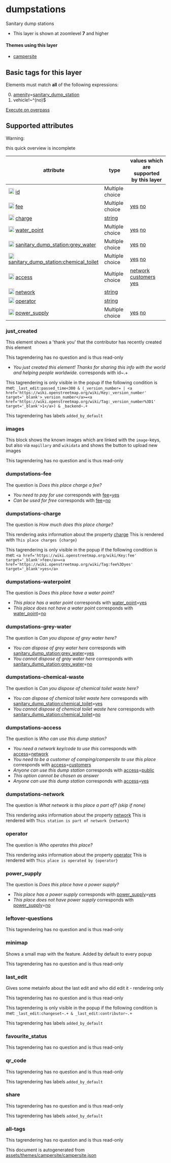 [//]: # (WARNING: this file is automatically generated. Please find the sources at the bottom and edit those sources)

 dumpstations 
==============





Sanitary dump stations






  - This layer is shown at zoomlevel **7** and higher




#### Themes using this layer 





  - [campersite](https://mapcomplete.org/campersite)




 Basic tags for this layer 
---------------------------



Elements must match **all** of the following expressions:

0. <a href='https://wiki.openstreetmap.org/wiki/Key:amenity' target='_blank'>amenity</a>=<a href='https://wiki.openstreetmap.org/wiki/Tag:amenity%3Dsanitary_dump_station' target='_blank'>sanitary_dump_station</a>
1. vehicle!~^(no)$

[Execute on overpass](http://overpass-turbo.eu/?Q=%5Bout%3Ajson%5D%5Btimeout%3A90%5D%3B%28%20%20%20%20nwr%5B%22amenity%22%3D%22sanitary_dump_station%22%5D%5B%22vehicle%22!~%22%5E%28no%29%24%22%5D%28%7B%7Bbbox%7D%7D%29%3B%0A%29%3Bout%20body%3B%3E%3Bout%20skel%20qt%3B)



 Supported attributes 
----------------------



Warning: 

this quick overview is incomplete



attribute | type | values which are supported by this layer
----------- | ------ | ------------------------------------------
[<img src='https://mapcomplete.org/assets/svg/statistics.svg' height='18px'>](https://taginfo.openstreetmap.org/keys/id#values) [id](https://wiki.openstreetmap.org/wiki/Key:id) | Multiple choice | 
[<img src='https://mapcomplete.org/assets/svg/statistics.svg' height='18px'>](https://taginfo.openstreetmap.org/keys/fee#values) [fee](https://wiki.openstreetmap.org/wiki/Key:fee) | Multiple choice | [yes](https://wiki.openstreetmap.org/wiki/Tag:fee%3Dyes) [no](https://wiki.openstreetmap.org/wiki/Tag:fee%3Dno)
[<img src='https://mapcomplete.org/assets/svg/statistics.svg' height='18px'>](https://taginfo.openstreetmap.org/keys/charge#values) [charge](https://wiki.openstreetmap.org/wiki/Key:charge) | [string](../SpecialInputElements.md#string) | 
[<img src='https://mapcomplete.org/assets/svg/statistics.svg' height='18px'>](https://taginfo.openstreetmap.org/keys/water_point#values) [water_point](https://wiki.openstreetmap.org/wiki/Key:water_point) | Multiple choice | [yes](https://wiki.openstreetmap.org/wiki/Tag:water_point%3Dyes) [no](https://wiki.openstreetmap.org/wiki/Tag:water_point%3Dno)
[<img src='https://mapcomplete.org/assets/svg/statistics.svg' height='18px'>](https://taginfo.openstreetmap.org/keys/sanitary_dump_station:grey_water#values) [sanitary_dump_station:grey_water](https://wiki.openstreetmap.org/wiki/Key:sanitary_dump_station:grey_water) | Multiple choice | [yes](https://wiki.openstreetmap.org/wiki/Tag:sanitary_dump_station:grey_water%3Dyes) [no](https://wiki.openstreetmap.org/wiki/Tag:sanitary_dump_station:grey_water%3Dno)
[<img src='https://mapcomplete.org/assets/svg/statistics.svg' height='18px'>](https://taginfo.openstreetmap.org/keys/sanitary_dump_station:chemical_toilet#values) [sanitary_dump_station:chemical_toilet](https://wiki.openstreetmap.org/wiki/Key:sanitary_dump_station:chemical_toilet) | Multiple choice | [yes](https://wiki.openstreetmap.org/wiki/Tag:sanitary_dump_station:chemical_toilet%3Dyes) [no](https://wiki.openstreetmap.org/wiki/Tag:sanitary_dump_station:chemical_toilet%3Dno)
[<img src='https://mapcomplete.org/assets/svg/statistics.svg' height='18px'>](https://taginfo.openstreetmap.org/keys/access#values) [access](https://wiki.openstreetmap.org/wiki/Key:access) | Multiple choice | [network](https://wiki.openstreetmap.org/wiki/Tag:access%3Dnetwork) [customers](https://wiki.openstreetmap.org/wiki/Tag:access%3Dcustomers) [yes](https://wiki.openstreetmap.org/wiki/Tag:access%3Dyes)
[<img src='https://mapcomplete.org/assets/svg/statistics.svg' height='18px'>](https://taginfo.openstreetmap.org/keys/network#values) [network](https://wiki.openstreetmap.org/wiki/Key:network) | [string](../SpecialInputElements.md#string) | 
[<img src='https://mapcomplete.org/assets/svg/statistics.svg' height='18px'>](https://taginfo.openstreetmap.org/keys/operator#values) [operator](https://wiki.openstreetmap.org/wiki/Key:operator) | [string](../SpecialInputElements.md#string) | 
[<img src='https://mapcomplete.org/assets/svg/statistics.svg' height='18px'>](https://taginfo.openstreetmap.org/keys/power_supply#values) [power_supply](https://wiki.openstreetmap.org/wiki/Key:power_supply) | Multiple choice | [yes](https://wiki.openstreetmap.org/wiki/Tag:power_supply%3Dyes) [no](https://wiki.openstreetmap.org/wiki/Tag:power_supply%3Dno)




### just_created 



This element shows a 'thank you' that the contributor has recently created this element

This tagrendering has no question and is thus read-only





  - *You just created this element! Thanks for sharing this info with the world and helping people worldwide.*  corresponds with  id~.+


This tagrendering is only visible in the popup if the following condition is met: `_last_edit:passed_time<300 & (_version_number= | <a href='https://wiki.openstreetmap.org/wiki/Key:_version_number' target='_blank'>_version_number</a>=<a href='https://wiki.openstreetmap.org/wiki/Tag:_version_number%3D1' target='_blank'>1</a>) & _backend~.+`

This tagrendering has labels  `added_by_default`



### images 



This block shows the known images which are linked with the `image`-keys, but also via `mapillary` and `wikidata` and shows the button to upload new images

This tagrendering has no question and is thus read-only





### dumpstations-fee 



The question is  *Does this place charge a fee?*





  - *You need to pay for use*  corresponds with  <a href='https://wiki.openstreetmap.org/wiki/Key:fee' target='_blank'>fee</a>=<a href='https://wiki.openstreetmap.org/wiki/Tag:fee%3Dyes' target='_blank'>yes</a>
  - *Can be used for free*  corresponds with  <a href='https://wiki.openstreetmap.org/wiki/Key:fee' target='_blank'>fee</a>=<a href='https://wiki.openstreetmap.org/wiki/Tag:fee%3Dno' target='_blank'>no</a>




### dumpstations-charge 



The question is  *How much does this place charge?*

This rendering asks information about the property  [charge](https://wiki.openstreetmap.org/wiki/Key:charge) This is rendered with  `This place charges {charge}`

This tagrendering is only visible in the popup if the following condition is met: `<a href='https://wiki.openstreetmap.org/wiki/Key:fee' target='_blank'>fee</a>=<a href='https://wiki.openstreetmap.org/wiki/Tag:fee%3Dyes' target='_blank'>yes</a>`



### dumpstations-waterpoint 



The question is  *Does this place have a water point?*





  - *This place has a water point*  corresponds with  <a href='https://wiki.openstreetmap.org/wiki/Key:water_point' target='_blank'>water_point</a>=<a href='https://wiki.openstreetmap.org/wiki/Tag:water_point%3Dyes' target='_blank'>yes</a>
  - *This place does not have a water point*  corresponds with  <a href='https://wiki.openstreetmap.org/wiki/Key:water_point' target='_blank'>water_point</a>=<a href='https://wiki.openstreetmap.org/wiki/Tag:water_point%3Dno' target='_blank'>no</a>




### dumpstations-grey-water 



The question is  *Can you dispose of grey water here?*





  - *You can dispose of grey water here*  corresponds with  <a href='https://wiki.openstreetmap.org/wiki/Key:sanitary_dump_station:grey_water' target='_blank'>sanitary_dump_station:grey_water</a>=<a href='https://wiki.openstreetmap.org/wiki/Tag:sanitary_dump_station:grey_water%3Dyes' target='_blank'>yes</a>
  - *You cannot dispose of gray water here*  corresponds with  <a href='https://wiki.openstreetmap.org/wiki/Key:sanitary_dump_station:grey_water' target='_blank'>sanitary_dump_station:grey_water</a>=<a href='https://wiki.openstreetmap.org/wiki/Tag:sanitary_dump_station:grey_water%3Dno' target='_blank'>no</a>




### dumpstations-chemical-waste 



The question is  *Can you dispose of chemical toilet waste here?*





  - *You can dispose of chemical toilet waste here*  corresponds with  <a href='https://wiki.openstreetmap.org/wiki/Key:sanitary_dump_station:chemical_toilet' target='_blank'>sanitary_dump_station:chemical_toilet</a>=<a href='https://wiki.openstreetmap.org/wiki/Tag:sanitary_dump_station:chemical_toilet%3Dyes' target='_blank'>yes</a>
  - *You cannot dispose of chemical toilet waste here*  corresponds with  <a href='https://wiki.openstreetmap.org/wiki/Key:sanitary_dump_station:chemical_toilet' target='_blank'>sanitary_dump_station:chemical_toilet</a>=<a href='https://wiki.openstreetmap.org/wiki/Tag:sanitary_dump_station:chemical_toilet%3Dno' target='_blank'>no</a>




### dumpstations-access 



The question is  *Who can use this dump station?*





  - *You need a network key/code to use this*  corresponds with  <a href='https://wiki.openstreetmap.org/wiki/Key:access' target='_blank'>access</a>=<a href='https://wiki.openstreetmap.org/wiki/Tag:access%3Dnetwork' target='_blank'>network</a>
  - *You need to be a customer of camping/campersite to use this place*  corresponds with  <a href='https://wiki.openstreetmap.org/wiki/Key:access' target='_blank'>access</a>=<a href='https://wiki.openstreetmap.org/wiki/Tag:access%3Dcustomers' target='_blank'>customers</a>
  - *Anyone can use this dump station*  corresponds with  <a href='https://wiki.openstreetmap.org/wiki/Key:access' target='_blank'>access</a>=<a href='https://wiki.openstreetmap.org/wiki/Tag:access%3Dpublic' target='_blank'>public</a>
  - _This option cannot be chosen as answer_
  - *Anyone can use this dump station*  corresponds with  <a href='https://wiki.openstreetmap.org/wiki/Key:access' target='_blank'>access</a>=<a href='https://wiki.openstreetmap.org/wiki/Tag:access%3Dyes' target='_blank'>yes</a>




### dumpstations-network 



The question is  *What network is this place a part of? (skip if none)*

This rendering asks information about the property  [network](https://wiki.openstreetmap.org/wiki/Key:network) This is rendered with  `This station is part of network {network}`



### operator 



The question is  *Who operates this place?*

This rendering asks information about the property  [operator](https://wiki.openstreetmap.org/wiki/Key:operator) This is rendered with  `This place is operated by {operator}`



### power_supply 



The question is  *Does this place have a power supply?*





  - *This place has a power supply*  corresponds with  <a href='https://wiki.openstreetmap.org/wiki/Key:power_supply' target='_blank'>power_supply</a>=<a href='https://wiki.openstreetmap.org/wiki/Tag:power_supply%3Dyes' target='_blank'>yes</a>
  - *This place does not have power supply*  corresponds with  <a href='https://wiki.openstreetmap.org/wiki/Key:power_supply' target='_blank'>power_supply</a>=<a href='https://wiki.openstreetmap.org/wiki/Tag:power_supply%3Dno' target='_blank'>no</a>




### leftover-questions 



This tagrendering has no question and is thus read-only





### minimap 



Shows a small map with the feature. Added by default to every popup

This tagrendering has no question and is thus read-only





### last_edit 



Gives some metainfo about the last edit and who did edit it - rendering only

This tagrendering has no question and is thus read-only



This tagrendering is only visible in the popup if the following condition is met: `_last_edit:changeset~.+ & _last_edit:contributor~.+`

This tagrendering has labels  `added_by_default`



### favourite_status 



This tagrendering has no question and is thus read-only





### qr_code 



This tagrendering has no question and is thus read-only



This tagrendering has labels  `added_by_default`



### share 



This tagrendering has no question and is thus read-only



This tagrendering has labels  `added_by_default`



### all-tags 



This tagrendering has no question and is thus read-only

 

This document is autogenerated from [assets/themes/campersite/campersite.json](https://github.com/pietervdvn/MapComplete/blob/develop/assets/themes/campersite/campersite.json)
